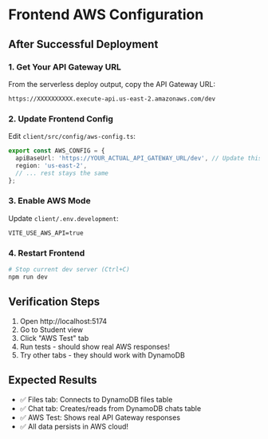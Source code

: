 # Frontend AWS Configuration

## After Successful Deployment

### 1. Get Your API Gateway URL
From the serverless deploy output, copy the API Gateway URL:
```
https://XXXXXXXXXX.execute-api.us-east-2.amazonaws.com/dev
```

### 2. Update Frontend Config
Edit `client/src/config/aws-config.ts`:

```typescript
export const AWS_CONFIG = {
  apiBaseUrl: 'https://YOUR_ACTUAL_API_GATEWAY_URL/dev', // Update this!
  region: 'us-east-2',
  // ... rest stays the same
};
```

### 3. Enable AWS Mode
Update `client/.env.development`:
```
VITE_USE_AWS_API=true
```

### 4. Restart Frontend
```bash
# Stop current dev server (Ctrl+C)
npm run dev
```

## Verification Steps
1. Open http://localhost:5174
2. Go to Student view
3. Click "AWS Test" tab
4. Run tests - should show real AWS responses!
5. Try other tabs - they should work with DynamoDB

## Expected Results
- ✅ Files tab: Connects to DynamoDB files table
- ✅ Chat tab: Creates/reads from DynamoDB chats table  
- ✅ AWS Test: Shows real API Gateway responses
- ✅ All data persists in AWS cloud!
